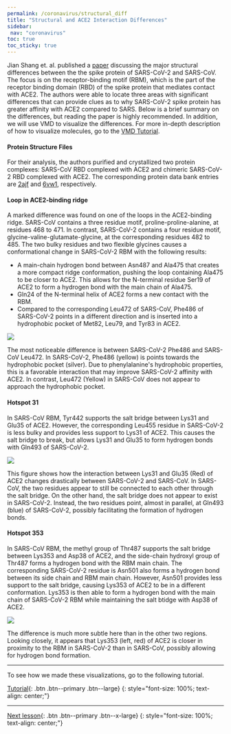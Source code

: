 ```yaml
---
permalink: /coronavirus/structural_diff
title: "Structural and ACE2 Interaction Differences"
sidebar: 
 nav: "coronavirus"
toc: true
toc_sticky: true
---
```


Jian Shang et. al. published a <a href="https://www.nature.com/articles/s41586-020-2179-y" target="_blank">paper</a> discussing the major structural differences between the the spike protein of SARS-CoV-2 and SARS-CoV. The focus is on the receptor-binding motif (RBM), which is the part of the receptor binding domain (RBD) of the spike protein that mediates contact with ACE2. The authors were able to locate three areas with significant differences that can provide clues as to why SARS-CoV-2 spike protein has greater affinity with ACE2 compared to SARS. Below is a brief summary on the differences, but reading the paper is highly recommended. In addition, we will use VMD to visualize the differences. For more in-depth description of how to visualize molecules, go to the <a href="https://purpleavatar.github.io/multiscale_biological_modeling/coronavirus/VMDTutorial">VMD Tutorial</a>.

#### Protein Structure Files

For their analysis, the authors purified and crystallized two protein complexes: SARS-CoV RBD complexed with ACE2 and chimeric SARS-CoV-2 RBD complexed with ACE2. The corresponding protein data bank entries are <a href="https://www.rcsb.org/structure/2AJF" target="_blank">2ajf</a> and <a href="https://www.rcsb.org/structure/6vw1" target="_blank">6vw1</a>, respectively.


#### Loop in ACE2-binding ridge

A marked difference was found on one of the loops in the ACE2-binding ridge. SARS-CoV contains a three residue motif, proline-proline-alanine, at residues 468 to 471. In contrast, SARS-CoV-2 contains a four residue motif, glycine-valine-glutamate-glycine, at the corresponding residues 482 to 485. The two bulky residues and two flexible glycines causes a conformational change in SARS-CoV-2 RBM with the following results:
* A main-chain hydrogen bond between Asn487 and Ala475 that creates a more compact ridge conformation, pushing the loop containing Ala475 to be closer to ACE2. This allows for the N-terminal residue Ser19 of ACE2 to form a hydrogen bond with the main chain of Ala475.
* Gln24 of the N-terminal helix of ACE2 forms a new contact with the RBM.
* Compared to the corresponding Leu472 of SARS-CoV, Phe486 of SARS-CoV-2 points in a different direction and is inserted into a hydrophobic pocket of Met82, Leu79, and Tyr83 in ACE2.

<img src="../_pages/coronavirus/files/Ridge.png">

The most noticeable difference is between SARS-CoV-2 Phe486 and SARS-CoV Leu472. In SARS-CoV-2, Phe486 (yellow) is points towards the hydrophobic pocket (silver). Due to phenylalanine's hydrophobic properties, this is a favorable interaction that may improve SARS-CoV-2 affinity with ACE2. In contrast, Leu472 (Yellow) in SARS-CoV does not appear to approach the hydrophobic pocket. 

#### Hotspot 31

In SARS-CoV RBM, Tyr442 supports the salt bridge between Lys31 and Glu35 of ACE2. However, the corresponding Leu455 residue in SARS-CoV-2 is less bulky and provides less support to Lys31 of ACE2. This causes the salt bridge to break, but allows Lys31 and Glu35 to form hydrogen bonds with Gln493 of SARS-CoV-2.

<img src="../_pages/coronavirus/files/Hotspot31.png">

This figure shows how the interaction between Lys31 and Glu35 (Red) of ACE2 changes drastically between SARS-CoV-2 and SARS-CoV. In SARS-CoV, the two residues appear to still be connected to each other through the salt bridge. On the other hand, the salt bridge does not appear to exist in SARS-CoV-2. Instead, the two residues point, almost in parallel, at Gln493 (blue) of SARS-CoV-2, possibly facilitating the formation of hydrogen bonds.

#### Hotspot 353

In SARS-CoV RBM, the methyl group of Thr487 supports the salt bridge between Lys353 and Asp38 of ACE2, and the side-chain hydroxyl group of Thr487 forms a hydrogen bond with the RBM main chain. The corresponding SARS-CoV-2 residue is Asn501 also forms a hydrogen bond between its side chain and RBM main chain. However, Asn501 provides less support to the salt bridge, causing Lys353 of ACE2 to be in a different conformation. Lys353 is then able to form a hydrogen bond with the main chain of SARS-CoV-2 RBM while maintaining the salt btidge with Asp38 of ACE2.

<img src="../_pages/coronavirus/files/Hotspot353.png">

The difference is much more subtle here than in the other two regions. Looking closely, it appears that Lys353 (left, red) of ACE2 is closer in proximity to the RBM in SARS-CoV-2 than in SARS-CoV, possibly allowing for hydrogen bond formation.

<hr>

To see how we made these visualizations, go to the following tutorial.

[Tutorial](tutorial_visualization){: .btn .btn--primary .btn--large}
{: style="font-size: 100%; text-align: center;"}

<hr>

[Next lesson](NAMD){: .btn .btn--primary .btn--x-large}
{: style="font-size: 100%; text-align: center;"}

